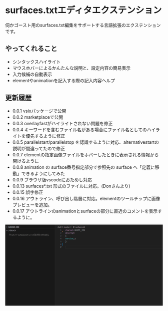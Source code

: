 # surfaces.txtエディタエクステンション
伺かゴースト用のsurfaces.txt編集をサポートする言語拡張のエクステンションです。

## やってくれること
* シンタックスハイライト
* マウスホバーによるかんたんな説明と、設定内容の簡易表示
* 入力候補の自動表示
* elementやanimationを記入する際の記入内容ヘルプ

## 更新履歴
* 0.0.1 vsixパッケージで公開
* 0.0.2 marketplaceで公開
* 0.0.3 overlayfastがハイライトされない問題を修正
* 0.0.4 キーワードを含むファイル名がある場合にファイル名としてのハイライトを優先するように修正
* 0.0.5 parallelstart/parallelstop を認識するように対応、alternativestartの説明が間違ってたので修正
* 0.0.7 elementの指定画像ファイルをホバーしたときに表示される情報から開けるように
* 0.0.8 animation の surface番号指定部分で参照先の surface へ「定義に移動」できるようにしてみた
* 0.0.9 ブラウザ版vscodeにおためし対応
* 0.0.13 surfaces*.txt 形式のファイルに対応。(Donさんより)
* 0.0.15 誤字修正
* 0.0.16 アウトライン、呼び出し階層に対応。elementのツールチップに画像プレビューを追加。
* 0.0.17 アウトラインのanimationとsurfaceの部分に直近のコメントを表示するように。

![プレビュー](preview.gif "プレビュー")